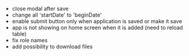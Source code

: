 - close modal after save
- change all 'startDate' to 'beginDate'
- enable submit button only when application is saved or make it save
- app is not showing on home screen when it is added (need to reload table)
- fix role names
- add possibility to download files
